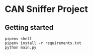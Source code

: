 # CAN Sniffer Project

## Getting started

```shell
pipenv shell
pipenv install -r requirements.txt
python main.py
```